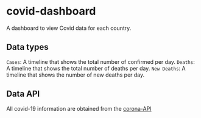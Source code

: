 # covid-dashboard

A dashboard to view Covid data for each country.

## Data types

`Cases`: A timeline that shows the total number of confirmed per day.
`Deaths`: A timeline that shows the total number of deaths per day.
`New Deaths`: A timeline that shows the number of new deaths per day.

## Data API

All covid-19 information are obtained from the [corona-API](https://about-corona.net/documentation)
